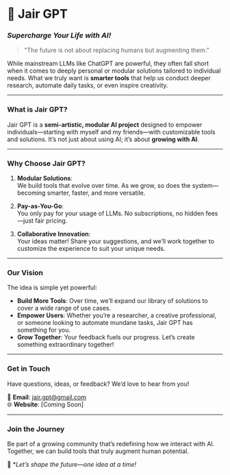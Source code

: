 # 🚀 **Jair GPT**  
### _Supercharge Your Life with AI!_

> "The future is not about replacing humans but augmenting them."

While mainstream LLMs like ChatGPT are powerful, they often fall short when it comes to deeply personal or modular solutions tailored to individual needs. What we truly want is **smarter tools** that help us conduct deeper research, automate daily tasks, or even inspire creativity.

---

### **What is Jair GPT?**
Jair GPT is a **semi-artistic, modular AI project** designed to empower individuals—starting with myself and my friends—with customizable tools and solutions. It’s not just about using AI; it’s about **growing with AI**.

---

### **Why Choose Jair GPT?**

1. **Modular Solutions**:  
   We build tools that evolve over time. As we grow, so does the system—becoming smarter, faster, and more versatile.

2. **Pay-as-You-Go**:  
   You only pay for your usage of LLMs. No subscriptions, no hidden fees—just fair pricing.

3. **Collaborative Innovation**:  
   Your ideas matter! Share your suggestions, and we’ll work together to customize the experience to suit your unique needs.

---

### **Our Vision**

The idea is simple yet powerful:  
- **Build More Tools**: Over time, we’ll expand our library of solutions to cover a wide range of use cases.  
- **Empower Users**: Whether you’re a researcher, a creative professional, or someone looking to automate mundane tasks, Jair GPT has something for you.  
- **Grow Together**: Your feedback fuels our progress. Let’s create something extraordinary together!

---

### **Get in Touch**
Have questions, ideas, or feedback? We’d love to hear from you!  

📧 **Email**: [jair.gpt@gmail.com](mailto:jair.gpt@gmail.com)  
🌐 **Website**: [Coming Soon]  

---

### **Join the Journey**
Be part of a growing community that’s redefining how we interact with AI. Together, we can build tools that truly augment human potential.  

🌟 **Let’s shape the future—one idea at a time!*
